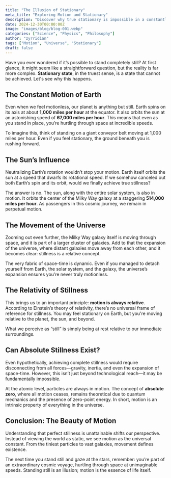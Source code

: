 ```yaml
---
title: "The Illusion of Stationary"
meta_title: "Exploring Motion and Stationary"
description: "Discover why true stationary is impossible in a constantly moving universe."
date: 2024-12-30T00:00:00Z
image: "images/blog/blog-001.webp"
categories: ["Science", "Physics", "Philosophy"]
author: "zyrridian"
tags: ["Motion", "Universe", "Stationary"]
draft: false
---
```


Have you ever wondered if it’s possible to stand completely still? At first glance, it might seem like a straightforward question, but the reality is far more complex. **Stationary state**, in the truest sense, is a state that cannot be achieved. Let's see why this happens.

## The Constant Motion of Earth

Even when we feel motionless, our planet is anything but still. Earth spins on its axis at about **1,000 miles per hour** at the equator. It also orbits the sun at an astonishing speed of **67,000 miles per hour**. This means that even as you stand in place, you’re hurtling through space at incredible speeds.

To imagine this, think of standing on a giant conveyor belt moving at 1,000 miles per hour. Even if you feel stationary, the ground beneath you is rushing forward.

## The Sun’s Influence

Neutralizing Earth’s rotation wouldn’t stop your motion. Earth itself orbits the sun at a speed that dwarfs its rotational speed. If we somehow canceled out both Earth’s spin and its orbit, would we finally achieve true stillness?

The answer is no. The sun, along with the entire solar system, is also in motion. It orbits the center of the Milky Way galaxy at a staggering **514,000 miles per hour**. As passengers in this cosmic journey, we remain in perpetual motion.

## The Movement of the Universe

Zooming out even further, the Milky Way galaxy itself is moving through space, and it is part of a larger cluster of galaxies. Add to that the expansion of the universe, where distant galaxies move away from each other, and it becomes clear: stillness is a relative concept. 

The very fabric of space-time is dynamic. Even if you managed to detach yourself from Earth, the solar system, and the galaxy, the universe’s expansion ensures you’re never truly motionless.

## The Relativity of Stillness

This brings us to an important principle: **motion is always relative**. According to Einstein’s theory of relativity, there’s no universal frame of reference for stillness. You may feel stationary on Earth, but you're moving relative to the planet, the sun, and beyond.

What we perceive as “still” is simply being at rest relative to our immediate surroundings.

## Can Absolute Stillness Exist?

Even hypothetically, achieving complete stillness would require disconnecting from all forces—gravity, inertia, and even the expansion of space-time. However, this isn’t just beyond technological reach—it may be fundamentally impossible.

At the atomic level, particles are always in motion. The concept of **absolute zero**, where all motion ceases, remains theoretical due to quantum mechanics and the presence of zero-point energy. In short, motion is an intrinsic property of everything in the universe.

## Conclusion: The Beauty of Motion

Understanding that perfect stillness is unattainable shifts our perspective. Instead of viewing the world as static, we see motion as the universal constant. From the tiniest particles to vast galaxies, movement defines existence.

The next time you stand still and gaze at the stars, remember: you’re part of an extraordinary cosmic voyage, hurtling through space at unimaginable speeds. Standing still is an illusion; motion is the essence of life itself.
